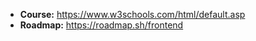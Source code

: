 -   **Course:** https://www.w3schools.com/html/default.asp
-   **Roadmap:** https://roadmap.sh/frontend
